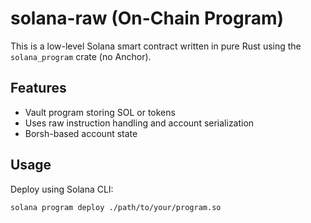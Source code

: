 # solana-raw (On-Chain Program)

This is a low-level Solana smart contract written in pure Rust using the `solana_program` crate (no Anchor).

## Features

- Vault program storing SOL or tokens
- Uses raw instruction handling and account serialization
- Borsh-based account state

## Usage

Deploy using Solana CLI:
```bash
solana program deploy ./path/to/your/program.so
